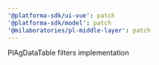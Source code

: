 ```yaml
---
'@platforma-sdk/ui-vue': patch
'@platforma-sdk/model': patch
'@milaboratories/pl-middle-layer': patch
---
```


PlAgDataTable filters implementation
